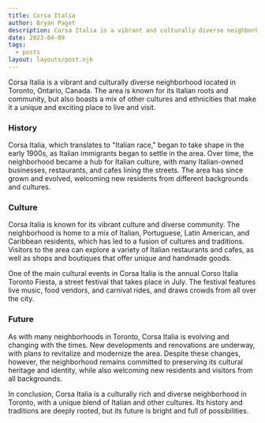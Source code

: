 ```yaml
---
title: Corsa Italia
author: Bryan Paget
description: Corsa Italia is a vibrant and culturally diverse neighborhood located in Toronto, Ontario, Canada.
date: 2023-04-09
tags:
  - posts
layout: layouts/post.njk
---
```


Corsa Italia is a vibrant and culturally diverse neighborhood located in Toronto, Ontario, Canada. The area is known for its Italian roots and community, but also boasts a mix of other cultures and ethnicities that make it a unique and exciting place to live and visit.

### History

Corsa Italia, which translates to "Italian race," began to take shape in the early 1900s, as Italian immigrants began to settle in the area. Over time, the neighborhood became a hub for Italian culture, with many Italian-owned businesses, restaurants, and cafes lining the streets. The area has since grown and evolved, welcoming new residents from different backgrounds and cultures.

### Culture

Corsa Italia is known for its vibrant culture and diverse community. The neighborhood is home to a mix of Italian, Portuguese, Latin American, and Caribbean residents, which has led to a fusion of cultures and traditions. Visitors to the area can explore a variety of Italian restaurants and cafes, as well as shops and boutiques that offer unique and handmade goods.

One of the main cultural events in Corsa Italia is the annual Corso Italia Toronto Fiesta, a street festival that takes place in July. The festival features live music, food vendors, and carnival rides, and draws crowds from all over the city.

### Future

As with many neighborhoods in Toronto, Corsa Italia is evolving and changing with the times. New developments and renovations are underway, with plans to revitalize and modernize the area. Despite these changes, however, the neighborhood remains committed to preserving its cultural heritage and identity, while also welcoming new residents and visitors from all backgrounds.

In conclusion, Corsa Italia is a culturally rich and diverse neighborhood in Toronto, with a unique blend of Italian and other cultures. Its history and traditions are deeply rooted, but its future is bright and full of possibilities.
